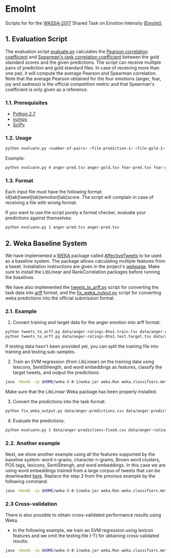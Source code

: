 # EmoInt
Scripts for for the  [WASSA-2017](http://optima.jrc.it/wassa2017/) Shared Task on Emotion Intensity [(EmoInt)](http://saifmohammad.com/WebPages/EmotionIntensity-SharedTask.html).  


## 1. Evaluation Script
The evaluation script [evaluate.py](evaluate.py) calculates the [Pearson correlation coefficient](https://en.wikipedia.org/wiki/Pearson_correlation_coefficient) and [Spearman's rank correlation coefficient](https://en.wikipedia.org/wiki/Spearman%27s_rank_correlation_coefficient) between the gold standard scores and the given predictions.  The script can receive multiple pairs of prediction and gold standard files. In case of receiving more than one pair, it will compute the average Pearson and Spearman correlation. Note that the average Pearson obtained for the four emotions (anger, fear, joy and sadness) is the official competition metric and that Spearman's coefficient is only given as a reference.


### 1.1. Prerequisites
* [Python 2.7](https://www.python.org/download/releases/2.7/)
* [numpy](http://www.numpy.org/)
* [SciPy](http://www.scipy.org/)

### 1.2. Usage


 ```bash
python evaluate.py <number-of-pairs> <file-prediction-1> <file-gold-1> ..... <file-prediction-n> <file-gold-n>
```

Example:

 ```bash
python evaluate.py 4 anger-pred.tsv anger-gold.tsv fear-pred.tsv fear-gold.tsv joy-pred.tsv joy-gold.tsv sadness-pred.tsv sadness-gold.tsv
```

### 1.3. Format
Each input file must have the following format: id[tab]tweet[tab]emotion[tab]score. The script will complain in case of receiving a file with wrong format. 

If you want to use the script purely a format checker, evaluate your predictions against themselves:

 ```bash
python evaluate.py 1 anger-pred.tsv anger-pred.tsv
```

## 2. Weka Baseline System
We have implemented a [WEKA](http://www.cs.waikato.ac.nz/~ml/weka/) package called [AffectiveTweets](https://github.com/felipebravom/AffectiveTweets) to be used as a baseline system. The package allows calculating multiple features from a tweet. Installation instructions are given in the project's [webpage](https://github.com/felipebravom/AffectiveTweets#installation). Make sure to install the LibLinear and RankCorrelation packages before running the baselines.  

We have also implemented the [tweets_to_arff.py](tweets_to_arff.py) script for converting the task data into [arff](http://weka.wikispaces.com/ARFF) format, and the [fix_weka_output.py](fix_weka_output.py) script for converting weka predictions into the official submission format.   


### 2.1. Example

1. Convert training and target data for the anger emotion into arff format:

 ```bash
python tweets_to_arff.py data/anger-ratings-0to1.train.tsv data/anger-ratings-0to1.train.arff
python tweets_to_arff.py data/anger-ratings-0to1.test.target.tsv data/anger-ratings-0to1.test.target.arff
```
 If testing data hasn't been provided yet, you can split the training file into training and testing sub-samples. 

2. Train an SVM regression (from LibLinear) on the training data using lexicons, SentiStrength, and word embeddings as features, classify the target tweets, and output the predictions:

 ```bash
java -Xmx4G -cp $HOME/weka-3-8-1/weka.jar weka.Run weka.classifiers.meta.FilteredClassifier -t data/anger-ratings-0to1.train.arff -T data/anger-ratings-0to1.test.target.arff -classifications "weka.classifiers.evaluation.output.prediction.CSV -use-tab -p first-last -file data/anger-predictions.csv" -F "weka.filters.MultiFilter -F \"weka.filters.unsupervised.attribute.TweetToEmbeddingsFeatureVector -I 2 -B $HOME/wekafiles/packages/AffectiveTweets/resources/w2v.twitter.edinburgh.100d.csv.gz -S 0 -K 15 -L -O\" -F \"weka.filters.unsupervised.attribute.TweetToLexiconFeatureVector -I 2 -A -D -F -H -J -L -N -P -Q -R -T -U -O\" -F \"weka.filters.unsupervised.attribute.TweetToSentiStrengthFeatureVector -I 2 -U -O\" -F \"weka.filters.unsupervised.attribute.Reorder -R 5-last,4\"" -W weka.classifiers.functions.LibLINEAR -- -S 12 -C 1.0 -E 0.001 -B 1.0 -L 0.1 -I 1000 
```

 Make sure that the LibLinear Weka package has been properly installed. 

3. Convert the predictions into the task format:

 ```bash
python fix_weka_output.py data/anger-predictions.csv data/anger-predictions-fixed.csv
 ```
 
4. Evaluate the predictions: 
 
 ```bash
python evaluate.py 1 data/anger-predictions-fixed.csv data/anger-ratings-0to1.test.gold.tsv
 ```
 
### 2.2. Another example
  Next, we show another example using all the features supported by the baseline system: word n-grams, character n-grams, Brown word clusters, POS tags, lexicons, SentiStrengh, and word embeddings.  In this case we are using word embeddings trained from a large corpus of tweets that can be downloaded [here](https://github.com/felipebravom/AffectiveTweets/releases/download/1.0.0/w2v.twitter.edinburgh10M.400d.csv.gz). Replace the step 2 from the previous example by the following command:
 
  ```bash
java -Xmx8G -cp $HOME/weka-3-8-1/weka.jar weka.Run weka.classifiers.meta.FilteredClassifier -t data/anger-ratings-0to1.train.arff -T data/anger-ratings-0to1.test.target.arff -classifications "weka.classifiers.evaluation.output.prediction.CSV -use-tab -p first-last -file data/anger-predictions.csv" -F "weka.filters.MultiFilter -F  \"weka.filters.unsupervised.attribute.TweetToSparseFeatureVector -M 2 -I 3 -R -Q 3 -A -D 3 -E 5 -L -O -F -G 2 -I 2\" -F \"weka.filters.unsupervised.attribute.TweetToEmbeddingsFeatureVector -I 2 -B $HOME/wekafiles/packages/AffectiveTweets/resources/w2v.twitter.edinburgh10M.400d.csv.gz -S 0 -K 15 -L -O\" -F \"weka.filters.unsupervised.attribute.TweetToLexiconFeatureVector -I 2 -A -D -F -H -J -L -N -P -Q -R -T -U -O\" -F \"weka.filters.unsupervised.attribute.TweetToSentiStrengthFeatureVector -I 2 -U -O\" -F \"weka.filters.unsupervised.attribute.Reorder -R 5-last,4\"" -W weka.classifiers.functions.LibLINEAR -- -S 12 -C 1.0 -E 0.001 -B 1.0 -L 0.1 -I 1000 
```
 
 
### 2.3 Cross-validation
There is also possible to obtain cross-validated performance results using Weka. 
 * In the following example, we train an SVM regression using lexicon features and we omit the testing file (-T) for obtaining cross-validated results: 

  ```bash
java -Xmx4G -cp $HOME/weka-3-8-1/weka.jar weka.Run weka.classifiers.meta.FilteredClassifier -t data/anger-ratings-0to1.train.arff  -F "weka.filters.MultiFilter -F \"weka.filters.unsupervised.attribute.TweetToLexiconFeatureVector -I 2 -A -D -F -H -J -L -N -P -Q -R -T -U -O\" -F \"weka.filters.unsupervised.attribute.Reorder -R 5-last,4\"" -W weka.classifiers.functions.LibLINEAR -- -S 12 -C 1.0 -E 0.001 -B 1.0 -L 0.1 -I 1000 
```


